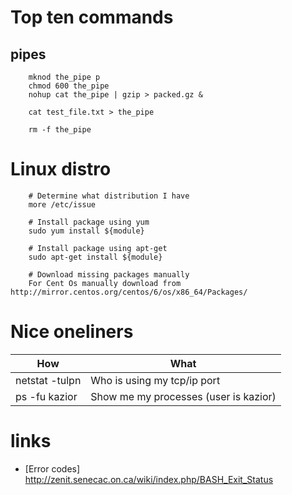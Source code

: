 # Top ten commands

## pipes

        mknod the_pipe p
        chmod 600 the_pipe
        nohup cat the_pipe | gzip > packed.gz &

        cat test_file.txt > the_pipe

        rm -f the_pipe

# Linux distro

        # Determine what distribution I have
        more /etc/issue

        # Install package using yum
        sudo yum install ${module}

        # Install package using apt-get
        sudo apt-get install ${module}

        # Download missing packages manually
        For Cent Os manually download from  http://mirror.centos.org/centos/6/os/x86_64/Packages/


# Nice oneliners

|  How                | What |
|---------------------|---------------------|
|  netstat -tulpn     | Who is using my tcp/ip port  |
|  ps -fu kazior      | Show me my processes (user is kazior)|

# links

* [Error codes] http://zenit.senecac.on.ca/wiki/index.php/BASH_Exit_Status
